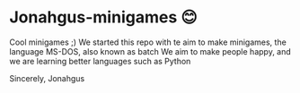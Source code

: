 # Jonahgus-minigames 😊
Cool minigames ;)
We started this repo with te aim to make minigames, the language MS-DOS, also known as batch
We aim to make people happy, and we are learning better languages such as Python

Sincerely, Jonahgus
